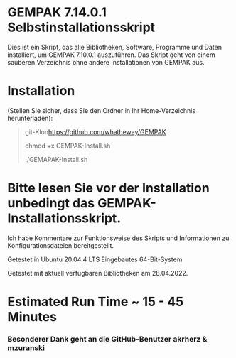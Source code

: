 # GEMPAK 7.14.0.1 Selbstinstallationsskript

Dies ist ein Skript, das alle Bibliotheken, Software, Programme und Daten installiert, um GEMPAK 7.10.0.1 auszuführen. Das Skript geht von einem sauberen Verzeichnis ohne andere Installationen von GEMPAK aus.

# Installation

(Stellen Sie sicher, dass Sie den Ordner in Ihr Home-Verzeichnis herunterladen):

> git-Klon<https://github.com/whatheway/GEMPAK>
>
> chmod +x GEMPAK-Install.sh
>
> ./GEMAPAK-Install.sh

# Bitte lesen Sie vor der Installation unbedingt das GEMPAK-Installationsskript.

Ich habe Kommentare zur Funktionsweise des Skripts und Informationen zu Konfigurationsdateien bereitgestellt.

Getestet in Ubuntu 20.04.4 LTS
Eingebautes 64-Bit-System

Getestet mit aktuell verfügbaren Bibliotheken am 28.04.2022.

# Estimated Run Time ~ 15 - 45 Minutes

### Besonderer Dank geht an die GitHub-Benutzer akrherz & mzuranski
